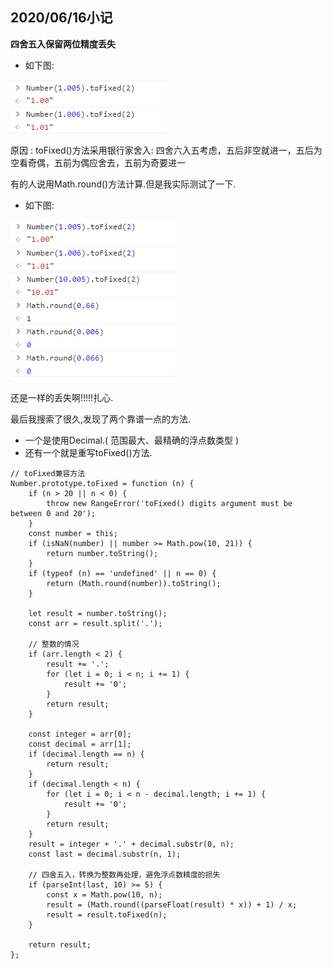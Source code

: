 ## 2020/06/16小记

**四舍五入保留两位精度丢失**

- 如下图:

![](/assets/toFixed.png)

 原因 :
toFixed()方法采用银行家舍入: 四舍六入五考虑，五后非空就进一，五后为空看奇偶，五前为偶应舍去，五前为奇要进一

有的人说用Math.round()方法计算.但是我实际测试了一下.
- 如下图:

![](/assets/round.png)

还是一样的丢失啊!!!!!扎心.

最后我搜索了很久,发现了两个靠谱一点的方法.
- 一个是使用Decimal.( 范围最大、最精确的浮点数类型 )
- 还有一个就是重写toFixed()方法.

```
// toFixed兼容方法
Number.prototype.toFixed = function (n) {
    if (n > 20 || n < 0) {
        throw new RangeError('toFixed() digits argument must be between 0 and 20');
    }
    const number = this;
    if (isNaN(number) || number >= Math.pow(10, 21)) {
        return number.toString();
    }
    if (typeof (n) == 'undefined' || n == 0) {
        return (Math.round(number)).toString();
    }

    let result = number.toString();
    const arr = result.split('.');

    // 整数的情况
    if (arr.length < 2) {
        result += '.';
        for (let i = 0; i < n; i += 1) {
            result += '0';
        }
        return result;
    }

    const integer = arr[0];
    const decimal = arr[1];
    if (decimal.length == n) {
        return result;
    }
    if (decimal.length < n) {
        for (let i = 0; i < n - decimal.length; i += 1) {
            result += '0';
        }
        return result;
    }
    result = integer + '.' + decimal.substr(0, n);
    const last = decimal.substr(n, 1);

    // 四舍五入，转换为整数再处理，避免浮点数精度的损失
    if (parseInt(last, 10) >= 5) {
        const x = Math.pow(10, n);
        result = (Math.round((parseFloat(result) * x)) + 1) / x;
        result = result.toFixed(n);
    }

    return result;
};
```